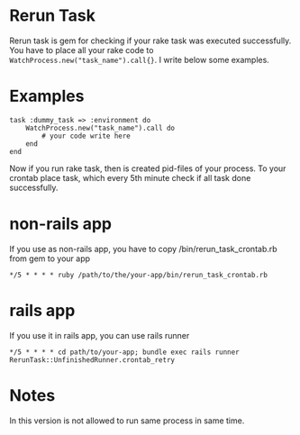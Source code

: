 Rerun Task
==========


Rerun task is gem for checking if your rake task was executed successfully. You have to place all your rake code to `WatchProcess.new("task_name").call{}`. I write below some examples.

Examples
====
	task :dummy_task => :environment do
		WatchProcess.new("task_name").call do
			# your code write here 		
		end
	end
	
Now if you run rake task, then is created pid-files of your process. To your crontab place task, which every 5th minute check if all task done successfully.

non-rails app
====
If you use as non-rails app, you have to copy /bin/rerun_task_crontab.rb from gem to your app

	*/5 * * * * ruby /path/to/the/your-app/bin/rerun_task_crontab.rb

rails app
====
	
If you use it in rails app, you can use rails runner

	*/5 * * * * cd path/to/your-app; bundle exec rails runner RerunTask::UnfinishedRunner.crontab_retry
	
Notes	
====
In this version is not allowed to run same process in same time.	
